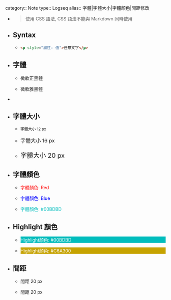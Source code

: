 category:: Note
type:: Logseq
alias:: 字體|字體大小|字體顏色|間距修改

- > 使用 CSS 語法, CSS 語法不能與 Markdown 同時使用
- ## Syntax
	- ```html
	  <p style="屬性: 值">任意文字</p>
	  ```
- ## 字體
	- <p style="font-family: 'Microsoft JhengHei'">微軟正黑體</p>
	- <p style="font-family: 'Microsoft YaHei'">微軟雅黑體</p>
-
- ## 字體大小
	- <p style="font-size: 12px">字體大小 12 px</p>
	- <p style="font-size: 16px">字體大小 16 px</p>
	- <p style="font-size: 20px">字體大小 20 px</p>
- ## 字體顏色
	- <p style="color: red">字體顏色: Red</p>
	- <p style="color: blue">字體顏色: Blue</p>
	- <p style="color: #00BDBD">字體顏色: #00BDBD</p>
- ## Highlight 顏色
	- <p style="background-color: #00BDBD; color: white">Highlight顏色: #00BDBD</p>
	- <p style="background-color: #C6A300; color: white">Highlight顏色: #C6A300</p>
- ## 間距
	- <p style="line-height: 20px">間距 20 px</p>
	- <p style="line-height: 20px">間距 20 px</p>
